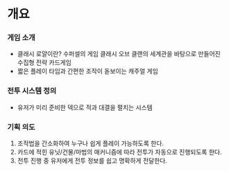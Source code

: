 # 개요
### 게임 소개
- 클래시 로얄이란? 수퍼셀의 게임 클래시 오브 클랜의 세계관을 바탕으로 만들어진 수집형 전략 카드게임
- 짧은 플레이 타임과 간편한 조작이 돋보이는 캐주얼 게임

### 전투 시스템 정의
- 유저가 미리 준비한 덱으로 적과 대결을 펼치는 시스템

### 기획 의도
1. 조작법을 간소화하여 누구나 쉽게 플레이 가능하도록 한다.
2. 카드에 적힌 유닛/건물/마법의 매커니즘에 따라 전투가 자동으로 진행되도록 한다.
3. 전투 진행 중 유저에게 전투 정보를 쉽고 명확하게 전달한다.